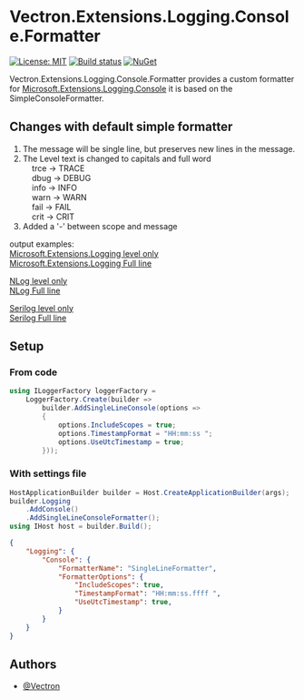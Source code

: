 # Vectron.Extensions.Logging.Console.Formatter
[![License: MIT](https://img.shields.io/badge/License-MIT-green.svg)](LICENSE.txt)
[![Build status](https://github.com/Vectron/Vectron.Extensions.Logging.Console.Formatter/actions/workflows/BuildTestDeploy.yml/badge.svg)](https://github.com/Vectron/Vectron.Extensions.Logging.Console.Formatter/actions)
[![NuGet](https://img.shields.io/nuget/v/Vectron.Extensions.Logging.Console.Formatter.svg)](https://www.nuget.org/packages/Vectron.Extensions.Logging.Console.Formatter)

Vectron.Extensions.Logging.Console.Formatter provides a custom formatter for [Microsoft.Extensions.Logging.Console](https://github.com/dotnet/runtime/tree/main/src/libraries/Microsoft.Extensions.Logging.Console/src)
it is based on the SimpleConsoleFormatter.

## Changes with default simple formatter
1. The message will be single line, but preserves new lines in the message.
2. The Level text is changed to capitals and full word  
    trce -> TRACE  
    dbug -> DEBUG  
    info -> INFO  
    warn -> WARN  
    fail -> FAIL  
    crit -> CRIT  
3. Added a '-' between scope and message

output examples:  
[Microsoft.Extensions.Logging level only](assets/MelLevelOnly.png)  
[Microsoft.Extensions.Logging Full line](assets/MelFullLine.png)  

[NLog level only](assets/NLogLevelOnly.png)  
[NLog Full line](assets/NLogFullLine.png)  

[Serilog level only](assets/SerilogLevelOnly.png)  
[Serilog Full line](assets/SerilogFullLine.png)  

## Setup
### From code

```C#
using ILoggerFactory loggerFactory =
    LoggerFactory.Create(builder =>
        builder.AddSingleLineConsole(options =>
        {
            options.IncludeScopes = true;
            options.TimestampFormat = "HH:mm:ss ";
            options.UseUtcTimestamp = true;
        }));
```

### With settings file
```C#
HostApplicationBuilder builder = Host.CreateApplicationBuilder(args);
builder.Logging
    .AddConsole()
    .AddSingleLineConsoleFormatter();
using IHost host = builder.Build();
```

```json
{
    "Logging": {
        "Console": {
            "FormatterName": "SingleLineFormatter",
            "FormatterOptions": {
                "IncludeScopes": true,
                "TimestampFormat": "HH:mm:ss.ffff ",
                "UseUtcTimestamp": true,
            }
        }
    }
}
```

## Authors
- [@Vectron](https://www.github.com/Vectron)
